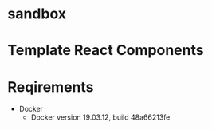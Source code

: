# sandbox
# Template React Components
# Reqirements
- Docker
  - Docker version 19.03.12, build 48a66213fe
